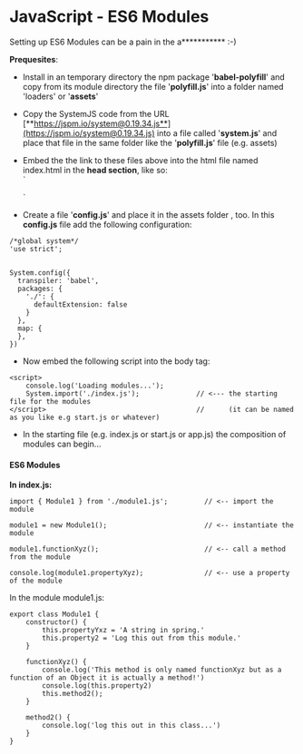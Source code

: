 # JavaScript - ES6 Modules

Setting up ES6 Modules can be a pain in the a\*\*\*\*\*\*\*\*\*\*\* :-\)

**Prequesites**:

* Install in an temporary directory the npm package '**babel-polyfill**' and copy from its module directory the file '**polyfill.js**' into a folder named 'loaders' or '**assets**'
* Copy the SystemJS code from the URL [**https://jspm.io/system@0.19.34.js**](https://jspm.io/system@0.19.34.js) into a file called '**system.js**' and place that file in the same folder like the '**polyfill.js**' file \(e.g. assets\)

* Embed the the link to these files above into the html file named index.html in the **head section**, like so:  
  `<script src="loaders/system.js"></script>   
   <script src="loaders/polyfill.js"></script>`

* Create a file '**config.js**' and place it in the assets folder , too. In this **config.js** file add the following configuration:

```
/*global system*/
'use strict';


System.config({ 
  transpiler: 'babel',
  packages: {
    './': {
      defaultExtension: false
    }
  },
  map: {
  },
})
```

* Now embed the following script into the body tag:

```
<script>
    console.log('Loading modules...');     
    System.import('./index.js');              // <--- the starting file for the modules 
</script>                                     //      (it can be named as you like e.g start.js or whatever)
```

* In the starting file \(e.g. index.js or start.js or app.js\) the composition of modules can begin...

#### ES6 Modules

**In index.js:**

```
import { Module1 } from './module1.js';         // <-- import the module

module1 = new Module1();                        // <-- instantiate the module

module1.functionXyz();                          // <-- call a method from the module

console.log(module1.propertyXyz);               // <-- use a property of the module
```

In the module module1.js:

```
export class Module1 {
    constructor() {
        this.propertyYxz = 'A string in spring.'
        this.property2 = 'Log this out from this module.'
    }
    
    functionXyz() {
        console.log('This method is only named functionXyz but as a function of an Object it is actually a method!')
        console.log(this.property2)
        this.method2();
    }
    
    method2() {
        console.log('log this out in this class...')
    }
}
```











